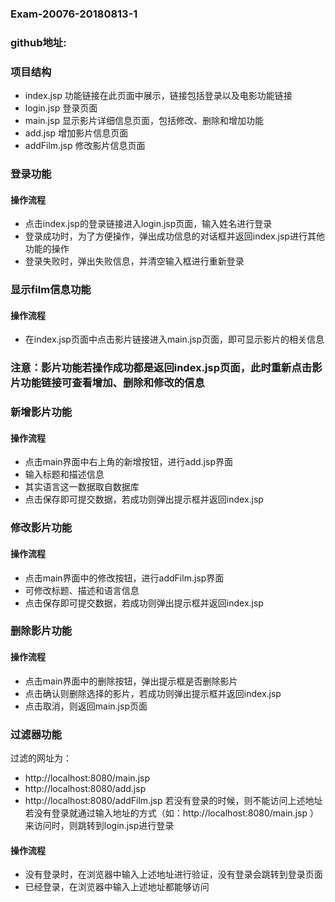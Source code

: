### Exam-20076-20180813-1
### github地址:

### 项目结构
+ index.jsp 功能链接在此页面中展示，链接包括登录以及电影功能链接
+ login.jsp 登录页面
+ main.jsp 显示影片详细信息页面，包括修改、删除和增加功能
+ add.jsp 增加影片信息页面
+ addFilm.jsp 修改影片信息页面


### 登录功能
#### 操作流程
+ 点击index.jsp的登录链接进入login.jsp页面，输入姓名进行登录
+ 登录成功时，为了方便操作，弹出成功信息的对话框并返回index.jsp进行其他功能的操作
+ 登录失败时，弹出失败信息，并清空输入框进行重新登录

### 显示film信息功能
#### 操作流程
+ 在index.jsp页面中点击影片链接进入main.jsp页面，即可显示影片的相关信息

### 注意：影片功能若操作成功都是返回index.jsp页面，此时重新点击影片功能链接可查看增加、删除和修改的信息

### 新增影片功能
#### 操作流程
+ 点击main界面中右上角的新增按钮，进行add.jsp界面
+ 输入标题和描述信息
+ 其实语言这一数据取自数据库
+ 点击保存即可提交数据，若成功则弹出提示框并返回index.jsp

### 修改影片功能
#### 操作流程
+ 点击main界面中的修改按钮，进行addFilm.jsp界面
+ 可修改标题、描述和语言信息
+ 点击保存即可提交数据，若成功则弹出提示框并返回index.jsp

### 删除影片功能
#### 操作流程
+ 点击main界面中的删除按钮，弹出提示框是否删除影片
+ 点击确认则删除选择的影片，若成功则弹出提示框并返回index.jsp
+ 点击取消，则返回main.jsp页面

### 过滤器功能
过滤的网址为：
+ http://localhost:8080/main.jsp 
+ http://localhost:8080/add.jsp
+ http://localhost:8080/addFilm.jsp
若没有登录的时候，则不能访问上述地址 
若没有登录就通过输入地址的方式（如：http://localhost:8080/main.jsp ）来访问时，则跳转到login.jsp进行登录
#### 操作流程
+ 没有登录时，在浏览器中输入上述地址进行验证，没有登录会跳转到登录页面
+ 已经登录，在浏览器中输入上述地址都能够访问
